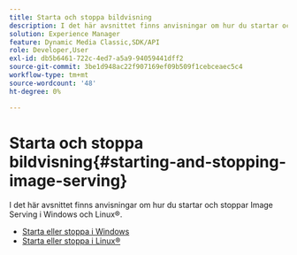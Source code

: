 ```yaml
---
title: Starta och stoppa bildvisning
description: I det här avsnittet finns anvisningar om hur du startar och stoppar Image Serving i Windows och Linux®.
solution: Experience Manager
feature: Dynamic Media Classic,SDK/API
role: Developer,User
exl-id: db5b6461-722c-4ed7-a5a9-94059441dff2
source-git-commit: 3be1d948ac22f907169ef09b509f1cebceaec5c4
workflow-type: tm+mt
source-wordcount: '48'
ht-degree: 0%

---
```


# Starta och stoppa bildvisning{#starting-and-stopping-image-serving}

I det här avsnittet finns anvisningar om hur du startar och stoppar Image Serving i Windows och Linux®.

* [Starta eller stoppa i Windows](t-startstop-windows.md)
* [Starta eller stoppa i Linux®](t-startstop-linux.md)
